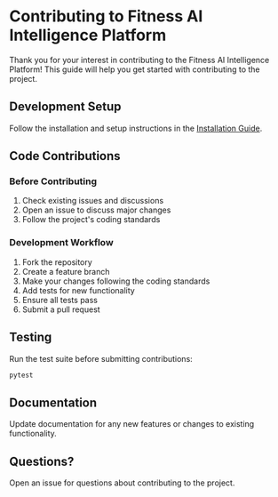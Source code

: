 # Contributing to Fitness AI Intelligence Platform

Thank you for your interest in contributing to the Fitness AI Intelligence Platform! This guide will help you get started with contributing to the project.

## Development Setup

Follow the installation and setup instructions in the [Installation Guide](../getting-started/installation.md).

## Code Contributions

### Before Contributing
1. Check existing issues and discussions
2. Open an issue to discuss major changes
3. Follow the project's coding standards

### Development Workflow
1. Fork the repository
2. Create a feature branch
3. Make your changes following the coding standards
4. Add tests for new functionality
5. Ensure all tests pass
6. Submit a pull request

## Testing
Run the test suite before submitting contributions:
```bash
pytest
```

## Documentation
Update documentation for any new features or changes to existing functionality.

## Questions?
Open an issue for questions about contributing to the project.